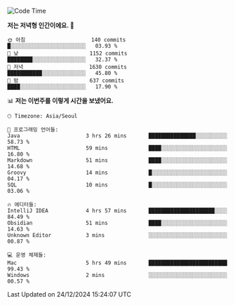   <!--START_SECTION:waka-->
![Code Time](http://img.shields.io/badge/Code%20Time-449%20hrs%207%20mins-blue)

**저는 저녁형 인간이에요. 🦉** 

```text
🌞 아침                     140 commits         █░░░░░░░░░░░░░░░░░░░░░░░░   03.93 % 
🌆 낮　                     1152 commits        ████████░░░░░░░░░░░░░░░░░   32.37 % 
🌃 저녁                     1630 commits        ███████████░░░░░░░░░░░░░░   45.80 % 
🌙 밤　                     637 commits         ████░░░░░░░░░░░░░░░░░░░░░   17.90 % 
```


📊 **저는 이번주를 이렇게 시간을 보냈어요.** 

```text
🕑︎ Timezone: Asia/Seoul

💬 프로그래밍 언어들: 
Java                     3 hrs 26 mins       ███████████████░░░░░░░░░░   58.73 % 
HTML                     59 mins             ████░░░░░░░░░░░░░░░░░░░░░   16.80 % 
Markdown                 51 mins             ████░░░░░░░░░░░░░░░░░░░░░   14.68 % 
Groovy                   14 mins             █░░░░░░░░░░░░░░░░░░░░░░░░   04.17 % 
SQL                      10 mins             █░░░░░░░░░░░░░░░░░░░░░░░░   03.06 % 

🔥 에디터들: 
IntelliJ IDEA            4 hrs 57 mins       █████████████████████░░░░   84.49 % 
Obsidian                 51 mins             ████░░░░░░░░░░░░░░░░░░░░░   14.63 % 
Unknown Editor           3 mins              ░░░░░░░░░░░░░░░░░░░░░░░░░   00.87 % 

💻 운영 체제들: 
Mac                      5 hrs 49 mins       █████████████████████████   99.43 % 
Windows                  2 mins              ░░░░░░░░░░░░░░░░░░░░░░░░░   00.57 % 
```


 Last Updated on 24/12/2024 15:24:07 UTC
<!--END_SECTION:waka-->

